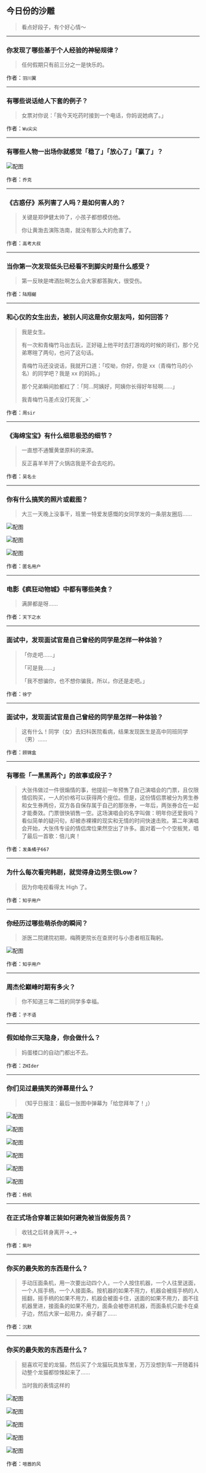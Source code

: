 ## 今日份的沙雕

> 看点好段子，有个好心情～


 
---

### 你发现了哪些基于个人经验的神秘规律？

> 任何假期只有前三分之一是快乐的。


作者：`羽川翼`

---

### 有哪些说话给人下套的例子？

> 女票对你说：「我今天吃药时接到一个电话，你妈说她病了。」


作者：`Wu尖尖`

---

### 有哪些人物一出场你就感觉「稳了」「放心了」「赢了」？

> 



![配图](http://pic1.zhimg.com/70/cc80f399e4b8d78b2dac2524ce779efc_b.jpg)


作者：`乔克`

---

### 《古惑仔》系列害了人吗？是如何害人的？

> 关键是郑伊健太帅了，小孩子都想模仿他。
> 
> 你让黄渤去演陈浩南，就没有那么大的危害了。


作者：`高考大叔`

---

### 当你第一次发现低头已经看不到脚尖时是什么感受？

> 第一反映是啤酒肚啊怎么会大家都答胸大，很受伤。


作者：`陆翔樾`

---

### 和心仪的女生出去，被别人问这是你女朋友吗，如何回答？

> 我是女生。
> 
> 有一次和青梅竹马出去玩，正好碰上他平时去打游戏的时候的哥们，那个兄弟寒暄了两句，也问了这句话。
> 
> 青梅竹马还没说话，我就开口道：「哎呦，你好，你是 xx（青梅竹马的小名）的同学吧？我是 xx 的妈妈。」
> 
> 那个兄弟瞬间脸都红了：「阿…阿姨好，阿姨你长得好年轻啊……」
> 
> 我青梅竹马差点没打死我ˊ_>ˋ


作者：`周sir`

---

### 《海绵宝宝》有什么细思极恐的细节？

> 一直想不通蟹黄堡原料的来源。
> 
> 反正喜羊羊开了火锅店我是不会去吃的。


作者：`吴名士`

---

### 你有什么搞笑的照片或截图？

> 大三一天晚上没事干，班里一特爱发感慨的女同学发的一条朋友圈后……



![配图](http://pic2.zhimg.com/70/3ac909f2575c398b994e2b8383ba6e91_b.jpg)



![配图](http://pic4.zhimg.com/70/270ad98f0fa82aa68a5e99ad9d3c884b_b.jpg)



![配图](http://pic1.zhimg.com/70/9bd37f6e6b2b9ddf56b9e34ded0fb740_b.jpg)


作者：`匿名用户`

---

### 电影《疯狂动物城》中都有哪些美食？

> 满屏都是呀……


作者：`天下之水`

---

### 面试中，发现面试官是自己曾经的同学是怎样一种体验？

> 「你走吧……」
> 
> 「可是我……」
> 
> 「我不想骗你，也不想你骗我，所以，你还是走吧。」


作者：`徐宁`

---

### 面试中，发现面试官是自己曾经的同学是怎样一种体验？

> 这有什么！同学（女）去妇科医院看病，结果发现医生是高中同班同学（男）……


作者：`顾锦盒`

---

### 有哪些「一黑黑两个」的故事或段子？

> 大张伟做过一件很煽情的事，他提前一年预售了自己演唱会的门票，且仅限情侣购买，一人的价格可以获得两个座位。但是，这份情侣票被分为男生券和女生券两份，双方各自保存属于自己的那张券，一年后，两张券合在一起才能奏效。门票很快销售一空。这场演唱会的名字叫做：明年你还爱我吗？看似简单的疑问句，却被赤裸裸的现实和无情的时间快速击败。第二年演唱会开始，大张伟专设的情侣席位果然空出了许多。面对着一个个空板凳，唱了最后一首歌：倍儿爽！


作者：`发条橘子667`

---

### 为什么每次看完韩剧，就觉得身边男生很Low？

> 因为你电视看得太 High 了。


作者：`知乎用户`

---

### 你经历过哪些萌杀你的瞬间？

> 浙医二院建院初期，梅腾更院长在查房时与小患者相互鞠躬。



![配图](http://pic4.zhimg.com/70/7c2b3eafb2eb17c0673fa500ec0495d7_b.jpg)


作者：`知乎用户`

---

### 周杰伦巅峰时期有多火？

> 你不知道三年二班的同学多幸福。


作者：`子不语`

---

### 假如给你三天隐身，你会做什么？

> 妈蛋楼口的自动门都出不去。


作者：`ZHIder`

---

### 你们见过最搞笑的弹幕是什么？

> （知乎日报注：最后一张图中弹幕为「给您拜年了！」）



![配图](http://pic4.zhimg.com/70/37557372f226679aa6e802062c5bd2c7_b.jpg)



![配图](http://pic4.zhimg.com/70/bd04f65dec6fe004b9ce5800e50eef93_b.jpg)



![配图](http://pic3.zhimg.com/70/c4e734626437e4657572a8cbe543f662_b.jpg)



![配图](http://pic1.zhimg.com/70/dd6a71438b4a6cbddfbdc67327b90e3c_b.jpg)



![配图](http://pic3.zhimg.com/70/d806068f31ab5defb632ff2441071c9a_b.jpg)



![配图](http://pic4.zhimg.com/70/0400569248451a08f3628f1bd176153f_b.jpg)


作者：`杨帆`

---

### 在正式场合穿着正装如何避免被当做服务员？

> 收钱之后转身离开→_→


作者：`紫叶`

---

### 你买的最失败的东西是什么？

> 手动压面条机，用一次要出动四个人，一个人按住机器，一个人往里送面，一个人摇手柄，一个人接面条。按机器的如果不用力，机器会被摇手柄的人摇翻，摇手柄的如果不用力，机器会被面卡住，送面的如果不用力，面不往机器里进，接面条的如果不用力，面条会被卷进机器，而面条机只能卡在桌子边，然后大家一起用力，桌子翻了……


作者：`沉默`

---

### 你买的最失败的东西是什么？

> 挺喜欢可爱的龙猫，然后买了个龙猫玩具放车里，万万没想到车一开随着抖动整个龙猫都惊悚起来了……
> 
> 当时我的表情这样的



![配图](http://pic3.zhimg.com/70/cb4f2c103fac96435405a240ce013e42_b.jpg)



![配图](http://pic4.zhimg.com/70/9022988341346d1e969e357dfa0aac8b_b.jpg)



![配图](http://pic3.zhimg.com/70/b673854f79e43a9388bf8688610f5e1e_b.jpg)



![配图](http://pic2.zhimg.com/70/8459ccf54e158f7f829d59783359c42d_b.jpg)



![配图](http://pic2.zhimg.com/70/23552f9744f9562cd2242ea46ed26075_b.jpg)


作者：`喧嚣的风`